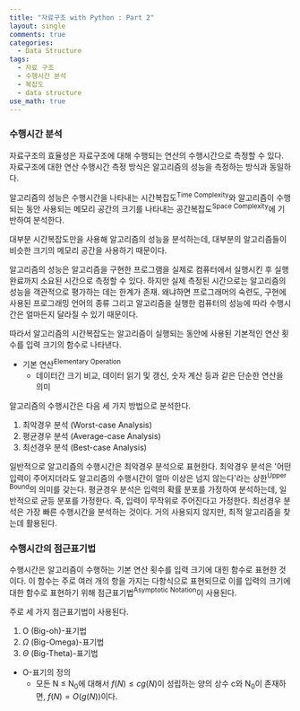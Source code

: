 ```yaml
---
title: "자료구조 with Python : Part 2"
layout: single
comments: true
categories:
  - Data Structure
tags:
  - 자료 구조
  - 수행시간 분석
  - 복잡도
  - data structure
use_math: true
---
```


### 수행시간 분석

자료구조의 효율성은 자료구조에 대해 수행되는 연산의 수행시간으로 측정할 수 있다.
자료구조에 대한 연산 수행시간 측정 방식은 알고리즘의 성능을 측정하는 방식과 동일하다.

알고리즘의 성능은 수행시간을 나타내는 시간복잡도<sup>Time Complexity</sup>와
알고리즘이 수행되는 동안 사용되는 메모리 공간의 크기를 나타내는 공간복잡도<sup>Space Complexity</sup>에 기반하여 분석한다.

대부분 시간복잡도만을 사용해 알고리즘의 성능을 분석하는데, 대부분의 알고리즘들이 비슷한 크기의 메모리 공간을 사용하기 때문이다.

알고리즘의 성능은 알고리즘을 구현한 프로그램을 실제로 컴퓨터에서 실행시킨 후 실행 완료까지 소요된 시간으로 측정할 수 있다.
하지만 실제 측정된 시간으로는 알고리즘의 성능을 객관적으로 평가하는 데는 한계가 존재.
왜냐하면 프로그래머의 숙련도, 구현에 사용된 프로그래밍 언어의 종류 그리고 알고리즘을 실행한 컴퓨터의 성능에 따라
수행시간은 얼마든지 달라질 수 있기 때문이다.

따라서 알고리즘의 시간복잡도는 알고리즘이 실행되는 동안에 사용된 기본적인 연산 횟수를 입력 크기의 함수로 나타낸다.

* 기본 연산<sup>Elementary Operation</sup>
  - 데이터간 크기 비교, 데이터 읽기 및 갱신, 숫자 계산 등과 같은 단순한 연산을 의미

알고리즘의 수행시간은 다음 세 가지 방법으로 분석한다.

1. 최악경우 분석 (Worst-case Analysis)
2. 평균경우 분석 (Average-case Analysis)
3. 최선경우 분석 (Best-case Analysis)

일반적으로 알고리즘의 수행시간은 최악경우 분석으로 표현한다.
최악경우 분석은 '어떤 입력이 주어지더라도 알고리즘의 수행시간이 얼마 이상은 넘지 않는다'라는
상한<sup>Upper Bound</sup>의 의미를 갖는다.
평균경우 분석은 입력의 확률 분포를 가정하여 분석하는데, 일반적으로 균등 분포를 가정한다.
즉, 입력이 무작위로 주어진다고 가정한다.
최선경우 분석은 가장 빠른 수행시간을 분석하는 것이다. 거의 사용되지 않지만, 최적 알고리즘을 찾는데 활용된다.


### 수행시간의 점근표기법

수행시간은 알고리즘이 수행하는 기본 연산 횟수를 입력 크기에 대힌 함수로 표현한 것이다.
이 함수는 주로 여러 개의 항을 가지는 다항식으로 표현되므로
이를 입력의 크기에 대한 함수로 표현하기 위해 점근표기법<sup>Asymptotic Notation</sup>이 사용된다.

주로 세 가지 점근표기법이 사용된다.

1. O (Big-oh)-표기법
2. $\Omega$ (Big-Omega)-표기법
3. $\Theta$ (Big-Theta)-표기법

* O-표기의 정의
  * 모든 N $\le$ N<sub>0</sub>에 대해서 $f(N) \le cg(N)$이 성립하는
    양의 상수 c와 N<sub>0</sub>이 존재하면, $f(N) = O(g(N))$이다.